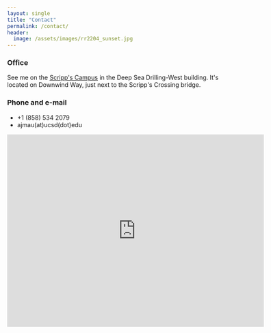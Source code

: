 ```yaml
---
layout: single
title: "Contact"
permalink: /contact/
header:
  image: /assets/images/rr2204_sunset.jpg
---
```


### Office
See me on the [Scripp's Campus](https://scripps.ucsd.edu/about/maps) in the Deep Sea Drilling-West building. It's located on Downwind Way, just next to the Scripp's Crossing bridge.

### Phone and e-mail 
* +1 (858) 534 2079
* ajmau(at)ucsd(dot)edu

<iframe src="https://www.google.com/maps/embed?pb=!1m18!1m12!1m3!1d3351.148695861425!2d-117.25424312449168!3d32.86778497362588!2m3!1f0!2f0!3f0!3m2!1i1024!2i768!4f13.1!3m3!1m2!1s0x80dc06b119d73701%3A0xdecee6b163938525!2s2350%20Downwind%20Way%2C%20La%20Jolla%2C%20CA%2092037!5e0!3m2!1sde!2sus!4v1723246407482!5m2!1sde!2sus" width="600" height="450" style="border:0;" allowfullscreen="" loading="lazy" referrerpolicy="no-referrer-when-downgrade"></iframe>
